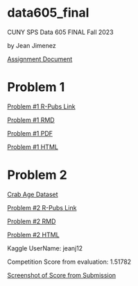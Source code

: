 # data605_final
CUNY SPS Data 605 FINAL Fall 2023 

by Jean Jimenez

[Assignment Document](https://github.com/sleepysloth12/data605_final/blob/main/final%20project%20fall%202023docx.pdf)

# Problem 1

[Problem #1 R-Pubs Link](http://rpubs.com/sleepysloth12/1124828)

[Problem #1 RMD](https://github.com/sleepysloth12/data605_final/blob/main/jjimenez_605_finalpt1.Rmd)


[Problem #1 PDF](https://github.com/sleepysloth12/data605_final/blob/main/jjimenez_605_finalpt1.pdf)


[Problem #1 HTML](https://github.com/sleepysloth12/data605_final/blob/main/jjimenez_605_finalpt1.html)

# Problem 2

[Crab Age Dataset](https://www.kaggle.com/competitions/playground-series-s3e16)

[Problem #2 R-Pubs Link](http://rpubs.com/sleepysloth12/1126909)

[Problem #2 RMD](https://github.com/sleepysloth12/data605_final/blob/main/jjimenez_605_finalpt2.Rmd)


[Problem #2 HTML](https://github.com/sleepysloth12/data605_final/blob/main/jjimenez_605_finalpt2.html)


Kaggle UserName: jeanj12

Competition Score from evaluation: 1.51782

[Screenshot of Score from Submission](https://github.com/sleepysloth12/data605_final/blob/main/kaggle_score.png)

